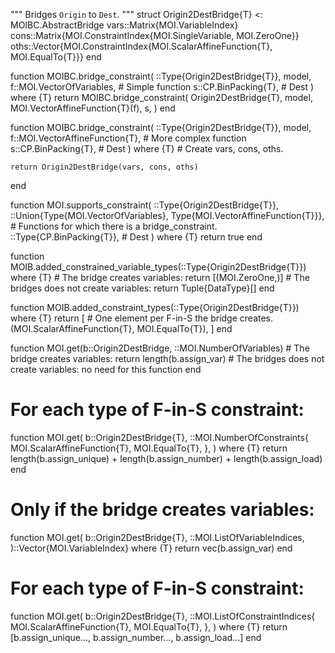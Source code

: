 """
Bridges `Origin` to `Dest`.
"""
struct Origin2DestBridge{T} <: MOIBC.AbstractBridge
    vars::Matrix{MOI.VariableIndex}
    cons::Matrix{MOI.ConstraintIndex{MOI.SingleVariable, MOI.ZeroOne}}
    oths::Vector{MOI.ConstraintIndex{MOI.ScalarAffineFunction{T}, MOI.EqualTo{T}}}
end

function MOIBC.bridge_constraint(
    ::Type{Origin2DestBridge{T}},
    model,
    f::MOI.VectorOfVariables, # Simple function
    s::CP.BinPacking{T}, # Dest
) where {T}
    return MOIBC.bridge_constraint(
        Origin2DestBridge{T},
        model,
        MOI.VectorAffineFunction{T}(f),
        s,
    )
end

function MOIBC.bridge_constraint(
    ::Type{Origin2DestBridge{T}},
    model,
    f::MOI.VectorAffineFunction{T}, # More complex function
    s::CP.BinPacking{T}, # Dest
) where {T}
    # Create vars, cons, oths.

    return Origin2DestBridge(vars, cons, oths)
end

function MOI.supports_constraint(
    ::Type{Origin2DestBridge{T}},
    ::Union{Type{MOI.VectorOfVariables}, Type{MOI.VectorAffineFunction{T}}}, # Functions for which there is a bridge_constraint.
    ::Type{CP.BinPacking{T}}, # Dest
) where {T}
    return true
end

function MOIB.added_constrained_variable_types(::Type{Origin2DestBridge{T}}) where {T}
    # The bridge creates variables:
    return [(MOI.ZeroOne,)]
    # The bridges does not create variables: 
    return Tuple{DataType}[]
end

function MOIB.added_constraint_types(::Type{Origin2DestBridge{T}}) where {T}
    return [
        # One element per F-in-S the bridge creates.
        (MOI.ScalarAffineFunction{T}, MOI.EqualTo{T}),
    ]
end

function MOI.get(b::Origin2DestBridge, ::MOI.NumberOfVariables)
    # The bridge creates variables:
    return length(b.assign_var)
    # The bridges does not create variables: no need for this function
end

# For each type of F-in-S constraint: 
function MOI.get(
    b::Origin2DestBridge{T},
    ::MOI.NumberOfConstraints{
        MOI.ScalarAffineFunction{T},
        MOI.EqualTo{T},
    },
) where {T}
    return length(b.assign_unique) + length(b.assign_number) + length(b.assign_load)
end

# Only if the bridge creates variables:
function MOI.get(
    b::Origin2DestBridge{T},
    ::MOI.ListOfVariableIndices,
)::Vector{MOI.VariableIndex} where {T}
    return vec(b.assign_var)
end

# For each type of F-in-S constraint: 
function MOI.get(
    b::Origin2DestBridge{T},
    ::MOI.ListOfConstraintIndices{
        MOI.ScalarAffineFunction{T},
        MOI.EqualTo{T},
    },
) where {T}
    return [b.assign_unique..., b.assign_number..., b.assign_load...]
end
